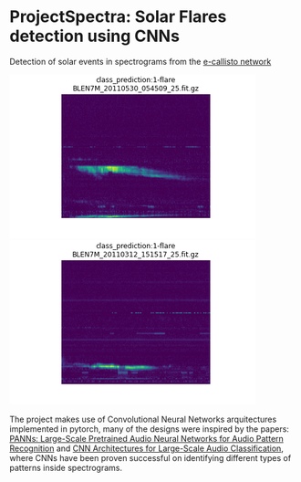 # ProjectSpectra: Solar Flares detection using CNNs
Detection of solar events in spectrograms from the <a href='http://www.e-callisto.org/'>e-callisto network</a>

<img src="resources/BLEN7M_20110530_054509_25.png"> <img src ="resources/BLEN7M_20110312_151517_25.png">

The project makes use of Convolutional Neural Networks arquitectures implemented in pytorch, many of the designs were inspired by the papers: <a href='https://arxiv.org/abs/1912.10211'> PANNs: Large-Scale Pretrained Audio Neural Networks for Audio Pattern Recognition<a> and <a href="https://arxiv.org/abs/1609.09430">CNN Architectures for Large-Scale Audio Classification</a>, where CNNs have been proven successful on identifying different types of patterns inside spectrograms.
